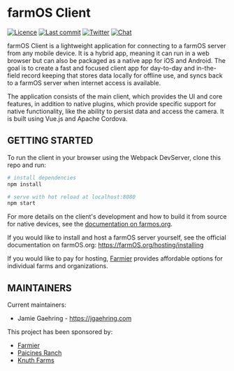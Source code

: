 # farmOS Client

[![Licence](https://img.shields.io/badge/Licence-GPL%203.0-blue.svg)](https://opensource.org/licenses/GPL-3.0/)
[![Last commit](https://img.shields.io/github/last-commit/farmOS/farmOS-client.svg?style=flat)](https://github.com/farmOS/farmOS-client/commits)
[![Twitter](https://img.shields.io/twitter/follow/farmOSorg.svg?label=%40farmOSorg&style=flat)](https://twitter.com/farmOSorg)
[![Chat](https://img.shields.io/matrix/farmOS:matrix.org.svg)](https://riot.im/app/#/room/#farmOS:matrix.org)

farmOS Client is a lightweight application for connecting to a farmOS server from any mobile device. It is a hybrid app, meaning it can run in a web browser but can also be packaged as a native app for iOS and Android. The goal is to create a fast and focused client app for day-to-day and in-the-field record keeping that stores data locally for offline use, and syncs back to a farmOS server when internet access is available.

The application consists of the main client, which provides the UI and core features, in addition to native plugins, which provide specific support for native functionality, like the ability to persist data and access the camera. It is built using Vue.js and Apache Cordova.

## GETTING STARTED

To run the client in your browser using the Webpack DevServer, clone this repo and run:
``` bash
# install dependencies
npm install

# serve with hot reload at localhost:8080
npm start
```

For more details on the client's development and how to build it from source for native devices, see the [documentation on farmos.org](https://farmos.org/development/client/).

If you would like to install and host a farmOS server yourself, see the official
documentation on farmOS.org: https://farmOS.org/hosting/installing

If you would like to pay for hosting, [Farmier](https://farmier.com) provides
affordable options for individual farms and organizations.

## MAINTAINERS

Current maintainers:
 * Jamie Gaehring - https://jgaehring.com

This project has been sponsored by:
 * [Farmier](http://farmier.com)
 * [Paicines Ranch](https://paicinesranch.com/index.php)
 * [Knuth Farms](https://knuthfarms.com/)
